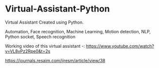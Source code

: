 # Virtual-Assistant-Python
Virtual Assistant Created using Python.

Automation, Face recognition, Machine Learning, Motion detection, NLP, Python socket, Speech recognition


Working video of this virtual assistant -: https://www.youtube.com/watch?v=VL8vPz2Rpe0&t=2s

https://journals.resaim.com/ijresm/article/view/38
